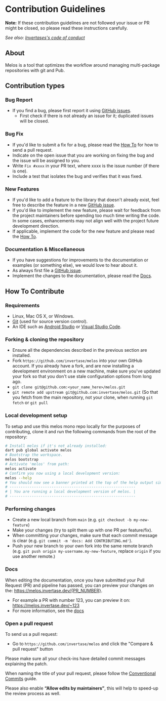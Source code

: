 # Contribution Guidelines

**Note:** If these contribution guidelines are not followed your issue or PR might be closed, so
please read these instructions carefully.

_See also: [Invertases's code of conduct](https://github.com/invertase/meta/blob/main/CODE_OF_CONDUCT.md)_

## About

Melos is a tool that optimizes the workflow around managing multi-package repositories with git and Pub.

## Contribution types

### Bug Report

- If you find a bug, please first report it using [GitHub issues](https://github.com/invertase/melos/issues/new?assignees=&labels=bug%2Ctriage&template=bug_report.yml&title=fix%3A++).
  - First check if there is not already an issue for it; duplicated issues will be closed.

### Bug Fix

- If you'd like to submit a fix for a bug, please read the [How To](#how-to-contribute) for how to send a pull request.
- Indicate on the open issue that you are working on fixing the bug and the issue will be assigned to you.
- Write `Fix #xxxx` in your PR text, where xxxx is the issue number (if there is one).
- Include a test that isolates the bug and verifies that it was fixed.

### New Features

- If you'd like to add a feature to the library that doesn't already exist, feel free to describe the feature in a new [GitHub issue](https://github.com/invertase/melos/issues/new?assignees=&labels=feature+request%2Ctriage&template=feature_request.yml&title=feature%3A++).
- If you'd like to implement the new feature, please wait for feedback from the project maintainers before spending too much time writing the code. In some cases, enhancements may not align well with the project future development direction.
- If applicable, implement the code for the new feature and please read the [How To](#how-to-contribute).

### Documentation & Miscellaneous

- If you have suggestions for improvements to the documentation or examples (or something else), we would love to hear about it.
- As always first file a [GitHub issue](https://github.com/invertase/melos/issues/new).
- Implement the changes to the documentation, please read the [Docs](#docs).

## How To Contribute

### Requirements

- Linux, Mac OS X, or Windows.
- [Git](https://git-scm.com) (used for source version control).
- An IDE such as [Android Studio](https://developer.android.com/studio) or [Visual Studio Code](https://code.visualstudio.com/).

### Forking & cloning the repository

- Ensure all the dependencies described in the previous section are installed.
- Fork `https://github.com/invertase/melos` into your own GitHub account. If
  you already have a fork, and are now installing a development environment on
  a new machine, make sure you've updated your fork so that you don't use stale
  configuration options from long ago.
- `git clone git@github.com:<your_name_here>/melos.git`
- `git remote add upstream git@github.com:invertase/melos.git` (So that you
  fetch from the main repository, not your clone, when running `git fetch` or `git pull`

### Local development setup

To setup and use this melos mono repo locally for the purposes of contributing, clone it and run the following commands from the root of the repository:

```bash
# Install melos if it's not already installed:
dart pub global activate melos
# Bootstrap the workspace.
melos bootstrap
# Activate 'melos' from path:
melos activate
# Confirm you now using a local development version:
melos --help
# You should now see a banner printed at the top of the help output similar to:
# ---------------------------------------------------------
# | You are running a local development version of melos. |
# ---------------------------------------------------------
```

### Performing changes

- Create a new local branch from `main` (e.g. `git checkout -b my-new-feature`)
- Make your changes (try to split them up with one PR per feature/fix).
- When committing your changes, make sure that each commit message is clear
 (e.g. `git commit -m 'docs: Add CONTRIBUTING.md'`).
- Push your new branch to your own fork into the same remote branch
 (e.g. `git push origin my-username.my-new-feature`, replace `origin` if you use another remote.)

### Docs

When editing the documentation, once you have submitted your Pull Request (PR)
and pipeline has passed, you can preview your changes on the:
https://melos.invertase.dev/{PR_NUMBER}.
- For example a PR with number 123, you can preview it on: https://melos.invertase.dev/~123
- For more information, see the [docs](https://use.docs.page/previews#custom-domain)

### Open a pull request

To send us a pull request:

- Go to `https://github.com/invertase/melos` and click the
  "Compare & pull request" button

Please make sure all your check-ins have detailed commit messages explaining the patch.

When naming the title of your pull request, please follow the [Conventional Commits](https://www.conventionalcommits.org/en/v1.0.0-beta.4/)
guide.

Please also enable **“Allow edits by maintainers”**, this will help to speed-up the review
process as well.





